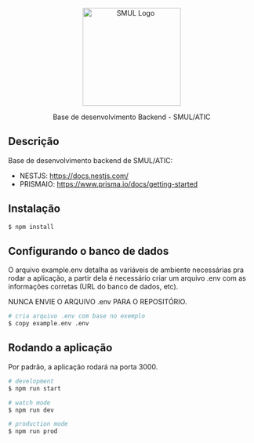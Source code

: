 <p align="center">
  <a href="https://www.prefeitura.sp.gov.br/cidade/secretarias/licenciamento/" target="blank"><img src="https://www.prefeitura.sp.gov.br/cidade/secretarias/upload/chamadas/URBANISMO_E_LICENCIAMENTO_HORIZONTAL_FUNDO_CLARO_1665756993.png" width="200" alt="SMUL Logo" /></a>
</p>

[circleci-image]: https://img.shields.io/circleci/build/github/nestjs/nest/master?token=abc123def456
[circleci-url]: https://circleci.com/gh/nestjs/nest

  <p align="center">Base de desenvolvimento Backend - SMUL/ATIC</p>

## Descrição

Base de desenvolvimento backend de SMUL/ATIC:

- NESTJS: https://docs.nestjs.com/
- PRISMAIO: https://www.prisma.io/docs/getting-started

## Instalação

```bash
$ npm install
```

## Configurando o banco de dados

O arquivo example.env detalha as variáveis de ambiente necessárias pra rodar a aplicação, a partir dela é necessário criar um arquivo .env com as informações corretas (URL do banco de dados, etc).

NUNCA ENVIE O ARQUIVO .env PARA O REPOSITÓRIO.

```bash
# cria arquivo .env com base no exemplo
$ copy example.env .env
```

## Rodando a aplicação

Por padrão, a aplicação rodará na porta 3000.

```bash
# development
$ npm run start

# watch mode
$ npm run dev

# production mode
$ npm run prod
```
